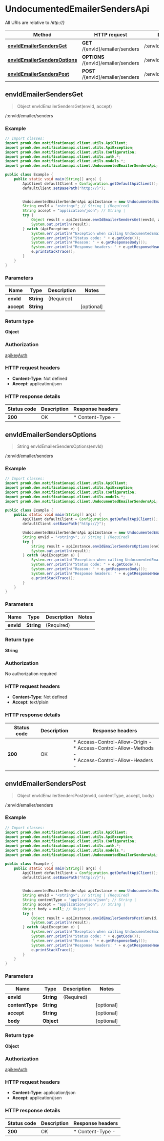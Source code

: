 # UndocumentedEmailerSendersApi

All URIs are relative to *http://}*

| Method | HTTP request | Description |
|------------- | ------------- | -------------|
| [**envIdEmailerSendersGet**](UndocumentedEmailerSendersApi.md#envIdEmailerSendersGet) | **GET** /{envId}/emailer/senders | /:envId/emailer/senders |
| [**envIdEmailerSendersOptions**](UndocumentedEmailerSendersApi.md#envIdEmailerSendersOptions) | **OPTIONS** /{envId}/emailer/senders | /:envId/emailer/senders |
| [**envIdEmailerSendersPost**](UndocumentedEmailerSendersApi.md#envIdEmailerSendersPost) | **POST** /{envId}/emailer/senders | /:envId/emailer/senders |



## envIdEmailerSendersGet

> Object envIdEmailerSendersGet(envId, accept)

/:envId/emailer/senders

### Example

```java
// Import classes:
import pronk.dev.notificationapi.client.utils.ApiClient;
import pronk.dev.notificationapi.client.utils.ApiException;
import pronk.dev.notificationapi.client.utils.Configuration;
import pronk.dev.notificationapi.client.utils.auth.*;
import pronk.dev.notificationapi.client.utils.models.*;
import pronk.dev.notificationapi.client.UndocumentedEmailerSendersApi;

public class Example {
    public static void main(String[] args) {
        ApiClient defaultClient = Configuration.getDefaultApiClient();
        defaultClient.setBasePath("http://}");
        

        UndocumentedEmailerSendersApi apiInstance = new UndocumentedEmailerSendersApi(defaultClient);
        String envId = "<string>"; // String | (Required) 
        String accept = "application/json"; // String | 
        try {
            Object result = apiInstance.envIdEmailerSendersGet(envId, accept);
            System.out.println(result);
        } catch (ApiException e) {
            System.err.println("Exception when calling UndocumentedEmailerSendersApi#envIdEmailerSendersGet");
            System.err.println("Status code: " + e.getCode());
            System.err.println("Reason: " + e.getResponseBody());
            System.err.println("Response headers: " + e.getResponseHeaders());
            e.printStackTrace();
        }
    }
}
```

### Parameters


| Name | Type | Description  | Notes |
|------------- | ------------- | ------------- | -------------|
| **envId** | **String**| (Required)  | |
| **accept** | **String**|  | [optional] |

### Return type

**Object**

### Authorization

[apikeyAuth](../README.md#apikeyAuth)

### HTTP request headers

- **Content-Type**: Not defined
- **Accept**: application/json


### HTTP response details
| Status code | Description | Response headers |
|-------------|-------------|------------------|
| **200** | OK |  * Content-Type -  <br>  |


## envIdEmailerSendersOptions

> String envIdEmailerSendersOptions(envId)

/:envId/emailer/senders

### Example

```java
// Import classes:
import pronk.dev.notificationapi.client.utils.ApiClient;
import pronk.dev.notificationapi.client.utils.ApiException;
import pronk.dev.notificationapi.client.utils.Configuration;
import pronk.dev.notificationapi.client.utils.models.*;
import pronk.dev.notificationapi.client.UndocumentedEmailerSendersApi;

public class Example {
    public static void main(String[] args) {
        ApiClient defaultClient = Configuration.getDefaultApiClient();
        defaultClient.setBasePath("http://}");

        UndocumentedEmailerSendersApi apiInstance = new UndocumentedEmailerSendersApi(defaultClient);
        String envId = "<string>"; // String | (Required) 
        try {
            String result = apiInstance.envIdEmailerSendersOptions(envId);
            System.out.println(result);
        } catch (ApiException e) {
            System.err.println("Exception when calling UndocumentedEmailerSendersApi#envIdEmailerSendersOptions");
            System.err.println("Status code: " + e.getCode());
            System.err.println("Reason: " + e.getResponseBody());
            System.err.println("Response headers: " + e.getResponseHeaders());
            e.printStackTrace();
        }
    }
}
```

### Parameters


| Name | Type | Description  | Notes |
|------------- | ------------- | ------------- | -------------|
| **envId** | **String**| (Required)  | |

### Return type

**String**

### Authorization

No authorization required

### HTTP request headers

- **Content-Type**: Not defined
- **Accept**: text/plain


### HTTP response details
| Status code | Description | Response headers |
|-------------|-------------|------------------|
| **200** | OK |  * Access-Control-Allow-Origin -  <br>  * Access-Control-Allow-Methods -  <br>  * Access-Control-Allow-Headers -  <br>  |


## envIdEmailerSendersPost

> Object envIdEmailerSendersPost(envId, contentType, accept, body)

/:envId/emailer/senders

### Example

```java
// Import classes:
import pronk.dev.notificationapi.client.utils.ApiClient;
import pronk.dev.notificationapi.client.utils.ApiException;
import pronk.dev.notificationapi.client.utils.Configuration;
import pronk.dev.notificationapi.client.utils.auth.*;
import pronk.dev.notificationapi.client.utils.models.*;
import pronk.dev.notificationapi.client.UndocumentedEmailerSendersApi;

public class Example {
    public static void main(String[] args) {
        ApiClient defaultClient = Configuration.getDefaultApiClient();
        defaultClient.setBasePath("http://}");
        

        UndocumentedEmailerSendersApi apiInstance = new UndocumentedEmailerSendersApi(defaultClient);
        String envId = "<string>"; // String | (Required) 
        String contentType = "application/json"; // String | 
        String accept = "application/json"; // String | 
        Object body = null; // Object | 
        try {
            Object result = apiInstance.envIdEmailerSendersPost(envId, contentType, accept, body);
            System.out.println(result);
        } catch (ApiException e) {
            System.err.println("Exception when calling UndocumentedEmailerSendersApi#envIdEmailerSendersPost");
            System.err.println("Status code: " + e.getCode());
            System.err.println("Reason: " + e.getResponseBody());
            System.err.println("Response headers: " + e.getResponseHeaders());
            e.printStackTrace();
        }
    }
}
```

### Parameters


| Name | Type | Description  | Notes |
|------------- | ------------- | ------------- | -------------|
| **envId** | **String**| (Required)  | |
| **contentType** | **String**|  | [optional] |
| **accept** | **String**|  | [optional] |
| **body** | **Object**|  | [optional] |

### Return type

**Object**

### Authorization

[apikeyAuth](../README.md#apikeyAuth)

### HTTP request headers

- **Content-Type**: application/json
- **Accept**: application/json


### HTTP response details
| Status code | Description | Response headers |
|-------------|-------------|------------------|
| **200** | OK |  * Content-Type -  <br>  |

